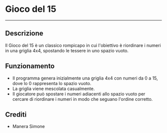 # Gioco del 15
---
## Descrizione
Il Gioco del 15 è un classico rompicapo in cui l'obiettivo è riordinare i numeri in una griglia 4x4, spostando le tessere in uno spazio vuoto.

## Funzionamento
- Il programma genera inizialmente una griglia 4x4 con numeri da 0 a 15, dove lo 0 rappresenta lo spazio vuoto.
- La griglia viene mescolata casualmente.
- Il giocatore può spostare i numeri adiacenti allo spazio vuoto per cercare di riordinare i numeri in modo che seguano l'ordine corretto.

## Crediti
- Manera Simone